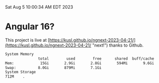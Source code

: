 Sat Aug  5 10:00:34 AM EDT 2023

# Angular 16?


This project is live at [https://kusl.github.io/ngnext-2023-04-21/](https://kusl.github.io/ngnext-2023-04-21/ "next!") thanks to Github.

```bash
System Memory
               total        used        free      shared  buff/cache   available
Mem:            15Gi       2.9Gi       2.8Gi       594Mi       9.6Gi        11Gi
Swap:          8.0Gi       879Mi       7.1Gi
System Storage
712M	.
```
```bash
